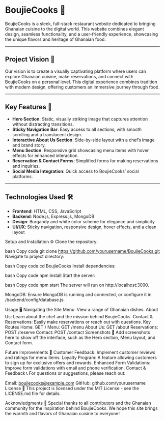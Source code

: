 # BoujieCooks 🍲

BoujieCooks is a sleek, full-stack restaurant website dedicated to bringing Ghanaian cuisine to the digital world. This website combines elegant design, seamless functionality, and a user-friendly experience, showcasing the unique flavors and heritage of Ghanaian food.


---

## Project Vision 📌

Our vision is to create a visually captivating platform where users can explore Ghanaian cuisine, make reservations, and connect with BoujieCooks on a personal level. This digital experience combines tradition with modern design, offering customers an immersive journey through food.

---

## Key Features 🌟

- **Hero Section**: Static, visually striking image that captures attention without distracting transitions.
- **Sticky Navigation Bar**: Easy access to all sections, with smooth scrolling and a translucent design.
- **Interactive About Us Section**: Side-by-side layout with a chef’s image and brand story.
- **Menu Section**: Responsive grid showcasing menu items with hover effects for enhanced interaction.
- **Reservation & Contact Forms**: Simplified forms for making reservations and inquiries.
- **Social Media Integration**: Quick access to BoujieCooks’ social platforms.

---

## Technologies Used 🛠️

- **Frontend**: HTML, CSS, JavaScript
- **Backend**: Node.js, Express.js, MongoDB
- **Design**: Burgandy and white color scheme for elegance and simplicity
- **UI/UX**: Sticky navigation, responsive design, hover effects, and a clean layout

 Setup and Installation ⚙️
Clone the repository:

bash
Copy code
git clone https://github.com/yourusername/BoujieCooks.git
Navigate to project directory:

bash
Copy code
cd BoujieCooks
Install dependencies:

bash
Copy code
npm install
Start the server:

bash
Copy code
npm start
The server will run on http://localhost:3000.

MongoDB: Ensure MongoDB is running and connected, or configure it in /backend/config/database.js.

Usage 🖥️
Navigating the Site
Menu: View a range of Ghanaian dishes.
About Us: Learn about the chef and the mission behind BoujieCooks.
Contact & Reservations: Easily make reservations or reach out with questions.
Key Routes
Home: GET /
Menu: GET /menu
About Us: GET /about
Reservations: POST /reserve
Contact: POST /contact
Screenshots 📸
Add screenshots here to show off the interface, such as the Hero section, Menu layout, and Contact form.

Future Improvements 🔮
Customer Feedback: Implement customer reviews and ratings for menu items.
Loyalty Program: A feature allowing customers to sign up for exclusive offers and rewards.
Enhanced Form Validations: Improve form validations with email and phone verification.
Contact & Feedback 📞
For questions or suggestions, please reach out:

Email: boujiecooks@example.com
GitHub: github.com/yourusername
License 📄
This project is licensed under the MIT License - see the LICENSE.md file for details.

Acknowledgments 🙏
Special thanks to all contributors and the Ghanaian community for the inspiration behind BoujieCooks. We hope this site brings the warmth and flavors of Ghanaian cuisine to everyone!

